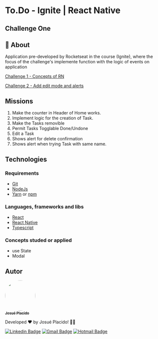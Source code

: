 # To.Do - Ignite | React Native

## Challenge One

## :page_with_curl: About <a id = "sobre"></a>

Application pre-developed by Rocketseat in the course (Ignite), where the focus of the challenge's implemente function with the logic of events on application

[Challenge 1 - Concepts of RN](https://www.notion.so/Desafio-01-Conceitos-do-React-Native-424de969f3274ed5b9b49534b288a04d)

[Challenge 2 - Add edit mode and alerts](https://www.notion.so/Desafio-02-Adicionando-edi-o-e-alertas-800f949f3915496d8238031a8239124b)

## Missions

1. Make the counter in Header of Home works.
1. Implement logic for the creation of Task.
1. Make the Tasks removible
1. Permit Tasks Togglable Done/Undone
1. Edit a Task
1. Shows alert for delete confirmation
1. Shows alert when trying Task with same name.

## Technologies <a id="tecs"></a>

### Requirements

- [Git](https://git-scm.com)
- [NodeJs](https://nodejs.org/en/)
- [Yarn](https://yarnpkg.com/) or [npm](https://www.npmjs.com/)

### Languages, frameworks and libs

- [React](https://reactjs.org/)
- [React Native](https://reactnative.dev/)
- [Typescript](https://www.typescriptlang.org/)

### Concepts studed or applied

- use State
- Modal

## Autor

<a alt="Linkedin" href="https://linkedin/in/josueplacido">
 <img style="border-radius: 50%;" src="https://github.com/josueplacido.png" width="100px;" alt=""/>
 <br />
 <sub><b>Josué Placido</b></sub></a>

Developed ❤️ by Josué Placido! 👋🏽

[![Linkedin Badge](https://img.shields.io/badge/-Josue%20Placido-blue?style=flat-square&logo=Linkedin&logoColor=white&link=https://www.linkedin.com/in/josueplacido/)](https://www.linkedin.com/in/josueplacido/)
[![Gmail Badge](https://img.shields.io/badge/-juplacido.jnr@gmail.com-c14438?style=flat-square&logo=Gmail&logoColor=white&link=mailto:juplacido.jnr@gmail.com)](mailto:juplacido.jnr@gmail.com)
[![Hotmail Badge](https://img.shields.io/badge/-ozzyplacidojunior@hotmail.com-blue?style=flat-square&logo=microsoft&link=mailto:ozzyplacidojunior@hotmail.com)](mailto:ozzyplacidojunior@hotmail.com)
